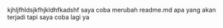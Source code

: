 kjhljfhldsjkfhjkldhfkadshf
saya coba merubah readme.md apa yang akan terjadi
tapi saya coba lagi ya
